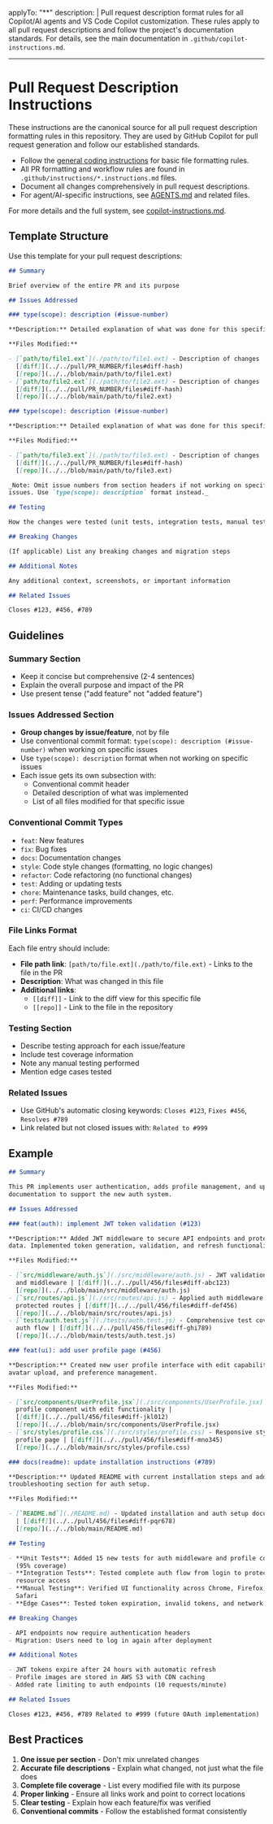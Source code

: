 <!-- file: .github/instructions/pull-request-descriptions.instructions.md -->
<!-- version: 1.1.0 -->
<!-- guid: pr2d3567-e89b-12d3-a456-426614174000 -->
<!-- DO NOT EDIT: This file is managed centrally in ghcommon repository -->
<!-- To update: Create an issue/PR in jdfalk/ghcommon -->

applyTo: "\*\*"
description: |
Pull request description format rules for all Copilot/AI agents and VS Code Copilot customization. These rules apply to all pull request descriptions and follow the project's documentation standards. For details, see the main documentation in `.github/copilot-instructions.md`.

---

# Pull Request Description Instructions

These instructions are the canonical source for all pull request description
formatting rules in this repository. They are used by GitHub Copilot for pull
request generation and follow our established standards.

- Follow the [general coding instructions](general-coding.instructions.md) for
  basic file formatting rules.
- All PR formatting and workflow rules are found in
  `.github/instructions/*.instructions.md` files.
- Document all changes comprehensively in pull request descriptions.
- For agent/AI-specific instructions, see [AGENTS.md](../AGENTS.md) and related
  files.

For more details and the full system, see
[copilot-instructions.md](../copilot-instructions.md).

## Template Structure

Use this template for your pull request descriptions:

```markdown
## Summary

Brief overview of the entire PR and its purpose

## Issues Addressed

### type(scope): description (#issue-number)

**Description:** Detailed explanation of what was done for this specific issue

**Files Modified:**

- [`path/to/file1.ext`](./path/to/file1.ext) - Description of changes |
  [[diff]](../../pull/PR_NUMBER/files#diff-hash)
  [[repo]](../../blob/main/path/to/file1.ext)
- [`path/to/file2.ext`](./path/to/file2.ext) - Description of changes |
  [[diff]](../../pull/PR_NUMBER/files#diff-hash)
  [[repo]](../../blob/main/path/to/file2.ext)

### type(scope): description (#issue-number)

**Description:** Detailed explanation of what was done for this specific issue

**Files Modified:**

- [`path/to/file3.ext`](./path/to/file3.ext) - Description of changes |
  [[diff]](../../pull/PR_NUMBER/files#diff-hash)
  [[repo]](../../blob/main/path/to/file3.ext)

_Note: Omit issue numbers from section headers if not working on specific
issues. Use `type(scope): description` format instead._

## Testing

How the changes were tested (unit tests, integration tests, manual testing)

## Breaking Changes

(If applicable) List any breaking changes and migration steps

## Additional Notes

Any additional context, screenshots, or important information

## Related Issues

Closes #123, #456, #789
```

## Guidelines

### Summary Section

- Keep it concise but comprehensive (2-4 sentences)
- Explain the overall purpose and impact of the PR
- Use present tense ("add feature" not "added feature")

### Issues Addressed Section

- **Group changes by issue/feature**, not by file
- Use conventional commit format: `type(scope): description (#issue-number)`
  when working on specific issues
- Use `type(scope): description` format when not working on specific issues
- Each issue gets its own subsection with:
  - Conventional commit header
  - Detailed description of what was implemented
  - List of all files modified for that specific issue

### Conventional Commit Types

- `feat`: New features
- `fix`: Bug fixes
- `docs`: Documentation changes
- `style`: Code style changes (formatting, no logic changes)
- `refactor`: Code refactoring (no functional changes)
- `test`: Adding or updating tests
- `chore`: Maintenance tasks, build changes, etc.
- `perf`: Performance improvements
- `ci`: CI/CD changes

### File Links Format

Each file entry should include:

- **File path link**: `[path/to/file.ext](./path/to/file.ext)` - Links to the
  file in the PR
- **Description**: What was changed in this file
- **Additional links**:
  - `[[diff]]` - Link to the diff view for this specific file
  - `[[repo]]` - Link to the file in the repository

### Testing Section

- Describe testing approach for each issue/feature
- Include test coverage information
- Note any manual testing performed
- Mention edge cases tested

### Related Issues

- Use GitHub's automatic closing keywords: `Closes #123`, `Fixes #456`,
  `Resolves #789`
- Link related but not closed issues with: `Related to #999`

## Example

```markdown
## Summary

This PR implements user authentication, adds profile management, and updates
documentation to support the new auth system.

## Issues Addressed

### feat(auth): implement JWT token validation (#123)

**Description:** Added JWT middleware to secure API endpoints and protect user
data. Implemented token generation, validation, and refresh functionality.

**Files Modified:**

- [`src/middleware/auth.js`](./src/middleware/auth.js) - JWT validation logic
  and middleware | [[diff]](../../pull/456/files#diff-abc123)
  [[repo]](../../blob/main/src/middleware/auth.js)
- [`src/routes/api.js`](./src/routes/api.js) - Applied auth middleware to
  protected routes | [[diff]](../../pull/456/files#diff-def456)
  [[repo]](../../blob/main/src/routes/api.js)
- [`tests/auth.test.js`](./tests/auth.test.js) - Comprehensive test coverage for
  auth flow | [[diff]](../../pull/456/files#diff-ghi789)
  [[repo]](../../blob/main/tests/auth.test.js)

### feat(ui): add user profile page (#456)

**Description:** Created new user profile interface with edit capabilities,
avatar upload, and preference management.

**Files Modified:**

- [`src/components/UserProfile.jsx`](./src/components/UserProfile.jsx) - Main
  profile component with edit functionality |
  [[diff]](../../pull/456/files#diff-jkl012)
  [[repo]](../../blob/main/src/components/UserProfile.jsx)
- [`src/styles/profile.css`](./src/styles/profile.css) - Responsive styling for
  profile page | [[diff]](../../pull/456/files#diff-mno345)
  [[repo]](../../blob/main/src/styles/profile.css)

### docs(readme): update installation instructions (#789)

**Description:** Updated README with current installation steps and added
troubleshooting section for auth setup.

**Files Modified:**

- [`README.md`](./README.md) - Updated installation and auth setup documentation
  | [[diff]](../../pull/456/files#diff-pqr678)
  [[repo]](../../blob/main/README.md)

## Testing

- **Unit Tests**: Added 15 new tests for auth middleware and profile components
  (95% coverage)
- **Integration Tests**: Tested complete auth flow from login to protected
  resource access
- **Manual Testing**: Verified UI functionality across Chrome, Firefox, and
  Safari
- **Edge Cases**: Tested token expiration, invalid tokens, and network failures

## Breaking Changes

- API endpoints now require authentication headers
- Migration: Users need to log in again after deployment

## Additional Notes

- JWT tokens expire after 24 hours with automatic refresh
- Profile images are stored in AWS S3 with CDN caching
- Added rate limiting to auth endpoints (10 requests/minute)

## Related Issues

Closes #123, #456, #789 Related to #999 (future OAuth implementation)
```

## Best Practices

1. **One issue per section** - Don't mix unrelated changes
2. **Accurate file descriptions** - Explain what changed, not just what the file
   does
3. **Complete file coverage** - List every modified file with its purpose
4. **Proper linking** - Ensure all links work and point to correct locations
5. **Clear testing** - Explain how each feature/fix was verified
6. **Conventional commits** - Follow the established format consistently
